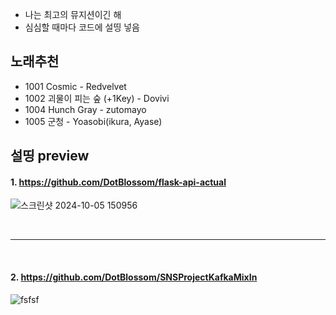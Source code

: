 - 나는 최고의 뮤지션이긴 해
- 심심할 때마다 코드에 설띵 넣음



## 노래추천
- 1001 Cosmic - Redvelvet
- 1002 괴물이 피는 숲 (+1Key) - Dovivi
- 1004 Hunch Gray - zutomayo
- 1005 군청 - Yoasobi(ikura, Ayase)



## 설띵 preview

#### 1. https://github.com/DotBlossom/flask-api-actual

![스크린샷 2024-10-05 150956](https://github.com/user-attachments/assets/b4ea7299-327a-41d1-83b7-39370220275f)

<br/> 
<hr/>
<br/>

#### 2. https://github.com/DotBlossom/SNSProjectKafkaMixIn

![fsfsf](https://github.com/user-attachments/assets/824eb59a-970d-4692-a90c-8e920605a690)


